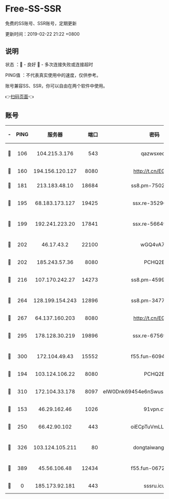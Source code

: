 # Free-SS-SSR

免费的SS账号、SSR账号，定期更新

更新时间：2019-02-22 21:22 +0800

## 说明

状态     ：🙂 - 良好 🙁 - 多次连接失败或连接超时

PING值   ：不代表真实使用中的速度，仅供参考。

账号兼容SS、SSR，你可以自由在两个软件中使用。

👉[扫码页面](https://liesauer.github.io/free-ss-ssr.github.io/)👈

## 账号

|-|PING|服务器|端口|密码|加密方式|区域|
|:----:|:----:|:-----:|-----:|:----:|:----:|:----:|
|🙂|106|104.215.3.176|543|qazwsxedc|aes-256-gcm|JP|
|🙂|160|194.156.120.127|8080|http://t.cn/EGJIyrl|rc4-md5|RU|
|🙂|181|213.183.48.10|18684|ss8.pm-75023090|rc4-md5|RU|
|🙂|195|68.183.173.127|19425|ssx.re-35296250|aes-256-cfb|US|
|🙂|199|192.241.223.20|17841|ssx.re-56649667|aes-256-cfb|US|
|🙂|202|46.17.43.2|22100|wGQ4vA7D|aes-256-gcm|RU|
|🙂|202|185.243.57.36|8080|PCHQ2E|rc4-md5|US|
|🙂|216|107.170.242.27|14273|ss8.pm-45999497|aes-256-cfb|US|
|🙂|264|128.199.154.243|12896|ss8.pm-34775520|aes-256-cfb|SG|
|🙂|267|64.137.160.203|8080|http://t.cn/EGJIyrl|rc4-md5|CA|
|🙂|295|178.128.30.219|19896|ssx.re-67569628|aes-256-cfb|SG|
|🙂|300|172.104.49.43|15552|f55.fun-60946179|aes-256-cfb|SG|
|🙂|194|103.124.106.22|8080|PCHQ2E|rc4-md5|CN|
|🙂|310|172.104.33.178|8097|eIW0Dnk69454e6nSwuspv9DmS201tQ0D|aes-256-cfb|SG|
|🙁|153|46.29.162.46|1026|91vpn.cf|rc4-md5|RU|
|🙁|250|66.42.90.102|443|oiECpTuVmLLxk4Ts|aes-256-cfb|US|
|🙁|326|103.124.105.211|80|dongtaiwang.com|aes-256-cfb|US|
|🙁|389|45.56.106.48|12434|f55.fun-06722136|aes-256-cfb|US|
|🙁|0|185.173.92.181|443|sssru.icu|rc4-md5|RU|
